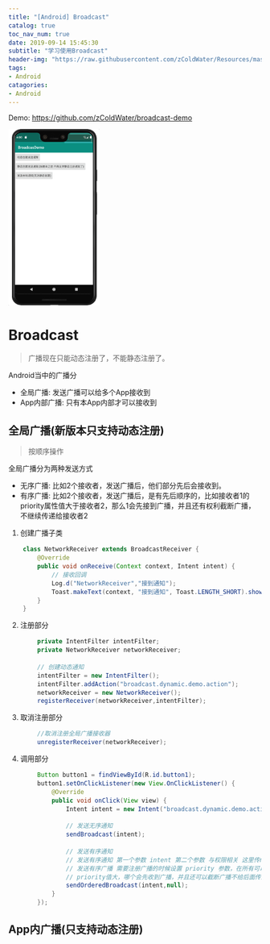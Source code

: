 ```yaml
---
title: "[Android] Broadcast"
catalog: true
toc_nav_num: true
date: 2019-09-14 15:45:30
subtitle: "学习使用Broadcast"
header-img: "https://raw.githubusercontent.com/zColdWater/Resources/master/Images/computer-1245714.jpg"
tags:
- Android
catagories:
- Android
---
```


Demo: https://github.com/zColdWater/broadcast-demo  

<img src="https://raw.githubusercontent.com/zColdWater/Resources/master/Images/broadcast1.png" height="350" />

# Broadcast

> 广播现在只能动态注册了，不能静态注册了。

Android当中的广播分

* 全局广播: 发送广播可以给多个App接收到
* App内部广播: 只有本App内部才可以接收到


## 全局广播(新版本只支持动态注册)
> 按顺序操作

全局广播分为两种发送方式

* 无序广播: 比如2个接收者，发送广播后，他们部分先后会接收到。
* 有序广播: 比如2个接收者，发送广播后，是有先后顺序的，比如接收者1的priority属性值大于接收者2，那么1会先接到广播，并且还有权利截断广播，不继续传递给接收者2

1. 创建广播子类
```Java
    class NetworkReceiver extends BroadcastReceiver {
        @Override
        public void onReceive(Context context, Intent intent) {
            // 接收回调
            Log.d("NetworkReceiver","接到通知");
            Toast.makeText(context, "接到通知", Toast.LENGTH_SHORT).show();
        }
    }
```
2. 注册部分
```Java
        private IntentFilter intentFilter;
        private NetworkReceiver networkReceiver;

        // 创建动态通知
        intentFilter = new IntentFilter();
        intentFilter.addAction("broadcast.dynamic.demo.action");
        networkReceiver = new NetworkReceiver();
        registerReceiver(networkReceiver,intentFilter);
```
3. 取消注册部分
```Java
        //取消注册全局广播接收器
        unregisterReceiver(networkReceiver);
```

4. 调用部分
```java
        Button button1 = findViewById(R.id.button1);
        button1.setOnClickListener(new View.OnClickListener() {
            @Override
            public void onClick(View view) {
                Intent intent = new Intent("broadcast.dynamic.demo.action");
                
                // 发送无序通知
                sendBroadcast(intent);

                // 发送有序通知
                // 发送有序通知 第一个参数 intent 第二个参数 与权限相关 这里传null
                // 发送有序广播 需要注册广播的时候设置 priority 参数，在所有可以接收广播的receiver中，哪个
                // priority值大，哪个会先收到广播，并且还可以截断广播不给后面传递。
                sendOrderedBroadcast(intent,null);
            }
        });
```

## App内广播(只支持动态注册)

